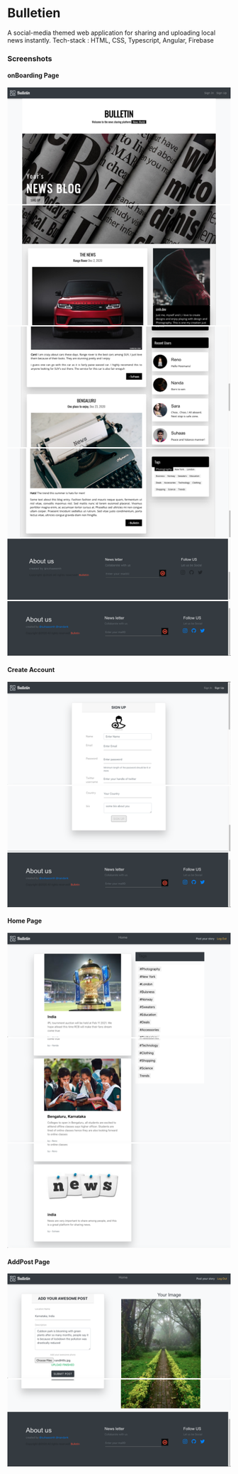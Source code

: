 # Bulletien

A social-media themed web application for sharing and uploading local news instantly.
Tech-stack : HTML, CSS, Typescript, Angular, Firebase

### Screenshots

#### onBoarding Page
![Home Page](src/images/1.png?raw=true )
![Home Page](src/images/2.png?raw=true )
![Home Page](src/images/3.png?raw=true )
![Home Page](src/images/4n.png?raw=true )
![Home Page](src/images/5.png?raw=true )
![Home Page](src/images/0.png?raw=true )


#### Create Account
![Create account](src/images/6.png?raw=true )
![Create account](src/images/7.png?raw=true )
![Create account](src/images/0.png?raw=true )

#### Home Page
![Home Page](src/images/10.png?raw=true )
![Home Page](src/images/11.png?raw=true )
![Home Page](src/images/13.png?raw=true )

#### AddPost Page
![Addpost page](src/images/14.png?raw=true )
![Addpost page](src/images/15.png?raw=true )
![Addpost page](src/images/0.png?raw=true )



